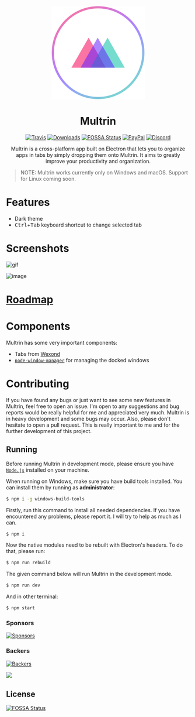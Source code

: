 <p align="center">
  <img src="static/app-icons/icon.png" width="256">
</p>

<div align="center">
  <h1>Multrin</h1>

[![Travis](https://img.shields.io/travis/com/sentialx/multrin.svg?style=flat-square)](https://travis-ci.com/sentialx/multrin)
[![Downloads](https://img.shields.io/github/downloads/sentialx/multrin/total.svg?style=flat-square)](https://github.com/sentialx/multrin/releases)
[![FOSSA Status](https://app.fossa.io/api/projects/git%2Bgithub.com%2Fsentialx%2Fmultrin.svg?type=shield)](https://app.fossa.io/projects/git%2Bgithub.com%2Fsentialx%2Fmultrin?ref=badge_shield)
[![PayPal](https://img.shields.io/badge/PayPal-Donate-brightgreen?style=flat-square)](https://www.paypal.com/cgi-bin/webscr?cmd=_s-xclick&hosted_button_id=VCPPFUAL4R6M6&source=url)
[![Discord](https://discordapp.com/api/guilds/307605794680209409/widget.png?style=shield)](https://discord.gg/P7Vn4VX)

Multrin is a cross-platform app built on Electron that lets you to organize apps in tabs by simply dropping them onto Multrin. It aims to greatly improve your productivity and organization.

</div>

> NOTE: Multrin works currently only on Windows and macOS. Support for Linux coming soon.

# Features

- Dark theme
- <kbd>Ctrl</kbd>+<kbd>Tab</kbd> keyboard shortcut to change selected tab

# Screenshots

![gif](https://user-images.githubusercontent.com/11065386/62975420-96351880-be1a-11e9-9b95-fa63b970620a.gif)

![image](https://user-images.githubusercontent.com/11065386/62975121-ff685c00-be19-11e9-81cb-073c97bf61d9.png)

# [Roadmap](https://github.com/sentialx/multrin/projects)

# Components

Multrin has some very important components:

- Tabs from [Wexond](https://github.com/wexond/wexond)
- [`node-window-manager`](https://github.com/sentialx/node-window-manager) for managing the docked windows

# Contributing

If you have found any bugs or just want to see some new features in Multrin, feel free to open an issue. I'm open to any suggestions and bug reports would be really helpful for me and appreciated very much. Multrin is in heavy development and some bugs may occur. Also, please don't hesitate to open a pull request. This is really important to me and for the further development of this project.

## Running

Before running Multrin in development mode, please ensure you have [`Node.js`](https://nodejs.org/en/) installed on your machine.

When running on Windows, make sure you have build tools installed. You can install them by running as **administrator**:

```bash
$ npm i -g windows-build-tools
```

Firstly, run this command to install all needed dependencies. If you have encountered any problems, please report it. I will try to help as much as I can.

```bash
$ npm i
```

Now the native modules need to be rebuilt with Electron's headers. To do that, please run:

```bash
$ npm run rebuild
```

The given command below will run Multrin in the development mode.

```bash
$ npm run dev
```

And in other terminal:

```bash
$ npm start
```

### Sponsors

[![Sponsors](https://opencollective.com/multrin/tiers/sponsor.svg?avatarHeight=48)](https://opencollective.com/multrin)

### Backers

[![Backers](https://opencollective.com/multrin/tiers/backer.svg?avatarHeight=48)](https://opencollective.com/multrin)

<a href="https://www.patreon.com/bePatron?u=12270966">
    <img src="https://c5.patreon.com/external/logo/become_a_patron_button@2x.png" width="160">
</a>

## License

[![FOSSA Status](https://app.fossa.io/api/projects/git%2Bgithub.com%2Fsentialx%2Fmultrin.svg?type=large)](https://app.fossa.io/projects/git%2Bgithub.com%2Fsentialx%2Fmultrin?ref=badge_large)
